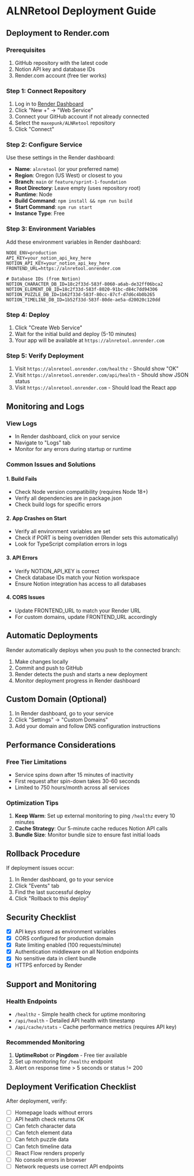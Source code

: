 # ALNRetool Deployment Guide

## Deployment to Render.com

### Prerequisites
1. GitHub repository with the latest code
2. Notion API key and database IDs
3. Render.com account (free tier works)

### Step 1: Connect Repository
1. Log in to [Render Dashboard](https://dashboard.render.com)
2. Click "New +" → "Web Service"
3. Connect your GitHub account if not already connected
4. Select the `maxepunk/ALNRetool` repository
5. Click "Connect"

### Step 2: Configure Service
Use these settings in the Render dashboard:

- **Name**: `alnretool` (or your preferred name)
- **Region**: Oregon (US West) or closest to you
- **Branch**: `main` or `feature/sprint-1-foundation`
- **Root Directory**: Leave empty (uses repository root)
- **Runtime**: Node
- **Build Command**: `npm install && npm run build`
- **Start Command**: `npm run start`
- **Instance Type**: Free

### Step 3: Environment Variables
Add these environment variables in Render dashboard:

```
NODE_ENV=production
API_KEY=your_notion_api_key_here
NOTION_API_KEY=your_notion_api_key_here
FRONTEND_URL=https://alnretool.onrender.com

# Database IDs (from Notion)
NOTION_CHARACTER_DB_ID=18c2f33d-583f-8060-a6ab-de32ff06bca2
NOTION_ELEMENT_DB_ID=18c2f33d-583f-8020-91bc-d84c7dd94306
NOTION_PUZZLE_DB_ID=1b62f33d-583f-80cc-87cf-d7d6c4b0b265
NOTION_TIMELINE_DB_ID=1b52f33d-583f-80de-ae5a-d20020c120dd
```

### Step 4: Deploy
1. Click "Create Web Service"
2. Wait for the initial build and deploy (5-10 minutes)
3. Your app will be available at `https://alnretool.onrender.com`

### Step 5: Verify Deployment
1. Visit `https://alnretool.onrender.com/healthz` - Should show "OK"
2. Visit `https://alnretool.onrender.com/api/health` - Should show JSON status
3. Visit `https://alnretool.onrender.com` - Should load the React app

## Monitoring and Logs

### View Logs
- In Render dashboard, click on your service
- Navigate to "Logs" tab
- Monitor for any errors during startup or runtime

### Common Issues and Solutions

#### 1. Build Fails
- Check Node version compatibility (requires Node 18+)
- Verify all dependencies are in package.json
- Check build logs for specific errors

#### 2. App Crashes on Start
- Verify all environment variables are set
- Check if PORT is being overridden (Render sets this automatically)
- Look for TypeScript compilation errors in logs

#### 3. API Errors
- Verify NOTION_API_KEY is correct
- Check database IDs match your Notion workspace
- Ensure Notion integration has access to all databases

#### 4. CORS Issues
- Update FRONTEND_URL to match your Render URL
- For custom domains, update FRONTEND_URL accordingly

## Automatic Deployments

Render automatically deploys when you push to the connected branch:

1. Make changes locally
2. Commit and push to GitHub
3. Render detects the push and starts a new deployment
4. Monitor deployment progress in Render dashboard

## Custom Domain (Optional)

1. In Render dashboard, go to your service
2. Click "Settings" → "Custom Domains"
3. Add your domain and follow DNS configuration instructions

## Performance Considerations

### Free Tier Limitations
- Service spins down after 15 minutes of inactivity
- First request after spin-down takes 30-60 seconds
- Limited to 750 hours/month across all services

### Optimization Tips
1. **Keep Warm**: Set up external monitoring to ping `/healthz` every 10 minutes
2. **Cache Strategy**: Our 5-minute cache reduces Notion API calls
3. **Bundle Size**: Monitor bundle size to ensure fast initial loads

## Rollback Procedure

If deployment issues occur:

1. In Render dashboard, go to your service
2. Click "Events" tab
3. Find the last successful deploy
4. Click "Rollback to this deploy"

## Security Checklist

- [x] API keys stored as environment variables
- [x] CORS configured for production domain
- [x] Rate limiting enabled (100 requests/minute)
- [x] Authentication middleware on all Notion endpoints
- [x] No sensitive data in client bundle
- [x] HTTPS enforced by Render

## Support and Monitoring

### Health Endpoints
- `/healthz` - Simple health check for uptime monitoring
- `/api/health` - Detailed API health with timestamp
- `/api/cache/stats` - Cache performance metrics (requires API key)

### Recommended Monitoring
1. **UptimeRobot** or **Pingdom** - Free tier available
2. Set up monitoring for `/healthz` endpoint
3. Alert on response time > 5 seconds or status != 200

## Deployment Verification Checklist

After deployment, verify:

- [ ] Homepage loads without errors
- [ ] API health check returns OK
- [ ] Can fetch character data
- [ ] Can fetch element data  
- [ ] Can fetch puzzle data
- [ ] Can fetch timeline data
- [ ] React Flow renders properly
- [ ] No console errors in browser
- [ ] Network requests use correct API endpoints
